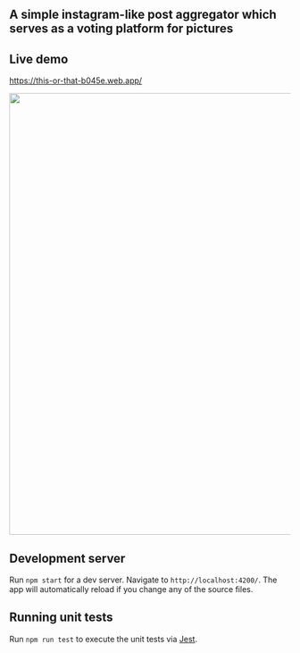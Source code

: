 ## A simple instagram-like post aggregator which serves as a voting platform for pictures

## Live demo
https://this-or-that-b045e.web.app/

<img src="https://github.com/m-rakowski/pickapic-frontend/blob/master/documentation/this-or-that-b045e.web.app_.png" height="790">

## Development server

Run `npm start` for a dev server. Navigate to `http://localhost:4200/`. The app will automatically reload if you change any of the source files.

## Running unit tests

Run `npm run test` to execute the unit tests via [Jest](https://www.xfive.co/blog/testing-angular-faster-jest/).
